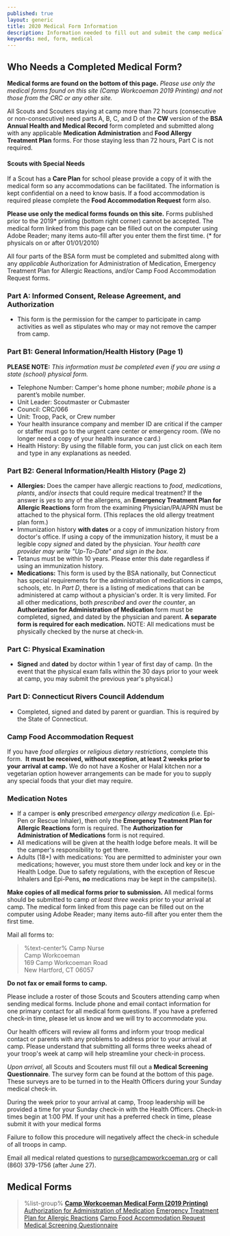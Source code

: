 ```yaml
---
published: true
layout: generic
title: 2020 Medical Form Information
description: Information needed to fill out and submit the camp medical form.
keywords: med, form, medical
---
```


## Who Needs a Completed Medical Form?

<div class="alert alert-info">
<strong>Medical forms are found on the bottom of this page.</strong> <em>Please use only the medical forms found on this site (Camp Workcoeman 2019 Printing) and not those from the CRC or any other site.</em>
</div>

All Scouts and Scouters staying at camp more than 72 hours (consecutive or non-consecutive) need parts A, B, C, and D of the **CW** version of the **BSA Annual Health and Medical Record** form completed and submitted along with any applicable **Medication Administration** and **Food Allergy Treatment Plan** forms. For those staying less than 72 hours, Part C is not required.

#### Scouts with Special Needs

If a Scout has a **Care Plan** for school please provide a copy of it with the medical form so any accommodations can be facilitated.  The information is kept confidential on a need to know basis. If a food accommodation is required please complete the **Food Accommodation Request** form also.

<div class="alert alert-info">
<strong>Please use only the medical forms founds on this site.</strong> Forms published prior to the 2019* printing (bottom right corner) cannot be accepted. The medical form linked from this page can be filled out on the computer using Adobe Reader; many items auto-fill after you enter them the first time. (* for physicals on or after 01/01/2010)
</div>

All four parts of the BSA form must be completed and submitted along with any *applicable* Authorization for Administration of Medication, Emergency Treatment Plan for Allergic Reactions, and/or Camp Food Accommodation Request forms.

### Part A: Informed Consent, Release Agreement, and Authorization

* This form is the permission for the camper to participate in camp activities as well as stipulates who may or may not remove the camper from camp.

### Part B1: General Information/Health History (Page 1)

**PLEASE NOTE:** *This information must be completed even if you are using a state (school) physical form.*

* Telephone Number: Camper's home phone number; *mobile phone* is a parent’s mobile number.
* Unit Leader: Scoutmaster or Cubmaster
* Council: CRC/066
* Unit: Troop, Pack, or Crew number
* Your health insurance company and member ID are critical if the camper or staffer must go to the urgent care center or emergency room. (We no longer need a copy of your health insurance card.) 
* Health History: By using the fillable form, you can just click on each item and type in any explanations as needed.

### Part B2: General Information/Health History (Page 2)

* **Allergies:** Does the camper have allergic reactions to *food*, *medications*, *plants*, and/or *insects* that could require medical treatment? If the answer is *yes* to any of the allergens, an **Emergency Treatment Plan for Allergic Reactions** form from the examining Physician/PA/APRN must be attached to the physical form. (This replaces the old allergy treatment plan form.)
* Immunization history **with dates** or a copy of immunization history from doctor's office. If using a copy of the immunization history, it must be a legible copy *signed* and dated by the physician. *Your health care provider may write "Up-To-Date" and sign in the box.*
* Tetanus must be within 10 years. Please enter this date regardless if using an immunization history. 
* **Medications:** This form is used by the BSA nationally, but Connecticut has special requirements for the administration of medications in camps, schools, etc. In *Part D*, there is a listing of medications that can be administered at camp without a physician's order. It is very limited. For all other medications, both *prescribed* and *over the counter*, an **Authorization for Administration of Medication** form must be completed, signed, and dated by the physician and parent. **A separate form is required for each medication.** NOTE: All medications must be physically checked by the nurse at check-in.

### Part C: Physical Examination

* **Signed** and **dated** by doctor within 1 year of first day of camp. (In the event that the physical exam falls within the 30 days prior to your week at camp, you may submit the previous year's physical.)

### Part D: Connecticut Rivers Council Addendum

* Completed, signed and dated by parent or guardian. This is required by the State of Connecticut.

### Camp Food Accommodation Request

If you have *food allergies* or *religious dietary restrictions*, complete this form.  **It must be received, without exception, at least 2 weeks prior to your arrival at camp.** We do not have a Kosher or Halal kitchen nor a vegetarian option however arrangements can be made for you to supply any special foods that your diet may require.

### Medication Notes

* If a camper is **only** prescribed *emergency allergy medication* (i.e. Epi-Pen or Rescue Inhaler), then only the **Emergency Treatment Plan for Allergic Reactions** form is required. The **Authorization for Administration of Medications** form is not required.
* All medications will be given at the health lodge before meals. It will be the camper's responsibility to get there.
* Adults (18+) with medications: You are permitted to administer your own medications; however, you must store them under lock and key or in the Health Lodge. Due to safety regulations, with the exception of Rescue Inhalers and Epi-Pens, **no** medications may be kept in the campsite(s).

<div class="alert alert-info">
<strong>Make copies of all medical forms prior to submission.</strong> All medical forms should be submitted to camp <em>at least three weeks</em> prior to your arrival at camp. The medical form linked from this page can be filled out on the computer using Adobe Reader; many items auto-fill after you enter them the first time.
</div>

Mail all forms to:
> %text-center%
> Camp Nurse<br/>
> Camp Workcoeman<br/>
> 169 Camp Workcoeman Road<br/>
> New Hartford, CT 06057<br/>

**Do not fax or email forms to camp.**

Please include a roster of those Scouts and Scouters attending camp when sending medical forms. Include phone and email contact information for one primary contact for all medical form questions. If you have a preferred check-in time, please let us know and we will try to accommodate you.

Our health officers will review all forms and inform your troop medical contact or parents with any problems to address prior to your arrival at camp. Please understand that submitting all forms three weeks ahead of your troop's week at camp will help streamline your check-in process.

*Upon arrival*, all Scouts and Scouters must fill out a **Medical Screening Questionnaire**. The survey form can be found at the bottom of this page. These surveys are to be turned in to the Health Officers during your Sunday medical check-in.

During the week prior to your arrival at camp, Troop leadership will be provided a time for your Sunday check-in with the Health Officers. Check-in times begin at 1:00 PM. If your unit has a preferred check in time, please submit it with your medical forms

Failure to follow this procedure will negatively affect the check-in schedule of all troops in camp.

Email all medical related questions to [nurse@campworkcoeman.org](mailto:nurse@campworkcoeman.org) or call (860) 379-1756 (after June 27).

## Medical Forms

> %list-group%
> <a href="{{ site.url }}/pdf/2020/health-form.pdf" class="list-group-item"><strong>Camp Workcoeman Medical Form (2019 Printing)</strong></a>
> <a href="{{ site.url }}/pdf/2019/med-authorization.pdf" class="list-group-item">Authorization for Administration of Medication</a>
> <a href="{{ site.url }}/pdf/2019/allergy-treatment.pdf" class="list-group-item">Emergency Treatment Plan for Allergic Reactions</a>
> <a href="{{ site. url}}/pdf/2019/food-accommodation.pdf" class="list-group-item">Camp Food Accommodation Request</a>
> <a href="{{ site.url }}/pdf/2019/medical-questionnaire.pdf" class="list-group-item">Medical Screening Questionnaire</a>
